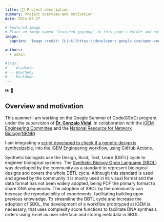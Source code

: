 ```yaml
---
title: 🧑‍💻️ Project description
summary: Project overview and motivation
date: 2024-05-27

# Featured image
# Place an image named `featured.jpg/png` in this page's folder and customize its options here.
image:
  caption: 'Image credit: [Link](https://developers.google.com/open-source/gsoc/resources/marketing?hl=es-419)'

authors:
  - admin

#tags:
#  - Academic
#  - Wowchemy
#  - Markdown 
---
```


Hi 👋

## Overview and motivation

This summer I am working on the Google Summer of Code(GSoC) program, under the supervision of [**Dr. Gonzalo Vidal**](https://gonza10v.github.io/), in collaboration with the [iGEM Engineering Committee](https://technology.igem.org/engineering-committee) and the [National Resource for Network Biology(NRNB)](https://nrnb.org/)

I am integrating a [script developed to check if a genetic design is synthesizable](https://github.com/SynBioDex/SBOL-utilities/blob/develop/sbol_utilities/calculate_complexity_scores.py), into the [iGEM Engineering workflow](https://github.com/iGEM-Engineering/iGEM-actions), using GitHub Actions. 

Synthetic biologists use the Design, Build, Test, Learn (DBTL) cycle to engineer biological systems. The [Synthetic Biology Open Language (SBOL)](https://sbolstandard.org/) was developed by the community as a standard to represent biological designs and covers the whole DBTL cycle. Although this standard is used and agreed by the community it is mostly used in its visual format and the data format has not been widely adopted, being PDF the primary format to share DNA sequences. The adoption of SBOL by the community can increase the reproducibility of experiments, facilitating building upon previous knowledge. 
To streamline the DBTL cycle and increase the adoption of SBOL, the development of a workflow prototyped at iGEM is necessary, that uses complexity score functions to facilitate DNA synthesis orders using Excel as user interface and storing metadata in SBOL.

